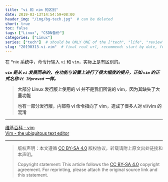 ```yaml
---
title: "vi 和 vim 的区别"
date: 2019-03-13T14:54:59+08:00
header_img: "/img/bg-tech.jpg"  # can be deleted
short: true
toc: false
tags: ["Linux", "CSDN备份"]
categories: ["Linux"]
series: ["tech"]  # should be ONLY ONE of the ["tech", "life", "review"]
slug: "20190313-vi-vim"  # final real url, recommend: start by date, follow lower case words with hyphen splitter. E.g., `20230316-text-title`
---
```


在 *nix 系统中，命令行输入 `vi` 和 `vim`，实际上是有区别的。

***`vim` 是从 `vi` 发展而来的，在功能与设置上进行了很大幅度的提升，正如 `vim` 的正式名称 `Vi IMproved` 一样。***

> **大部分 Linux 发行版上使用的 vi 并不是我们所说的 vim，因为其缺失了大量功能**
>
> **也有一部分发行版，内部将 vi 命令指向了 vim，造成了很多人对 vi/vim 的混淆**

---

[维基百科 - vim](https://zh.wikipedia.org/wiki/Vim)\
[Vim - the ubiquitous text editor](https://www.vim.org/)


---

> 版权声明：本文遵循 [CC BY-SA 4.0](https://creativecommons.org/licenses/by-sa/4.0/deed.zh) 版权协议，转载请附上原文出处链接和本声明。
>
> Copyright statement: This article follows the [CC BY-SA 4.0](https://creativecommons.org/licenses/by-sa/4.0/deed.en) copyright agreement. For reprinting, please attach the original source link and this statement.
